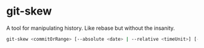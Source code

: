 # git-skew

A tool for manipulating history. Like rebase but without the insanity.

```sh
git-skew <commitOrRange> [--absolute <date> | --relative <timeUnit>] [-v | --verbose]
```
